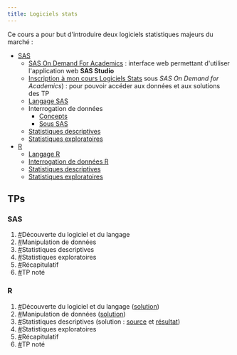 ```yaml
---
title: Logiciels stats
---
```


Ce cours a pour but d'introduire deux logiciels statistiques majeurs du marché :

- [SAS](http://www.sas.com)
    - [SAS On Demand For Academics](https://odamid.oda.sas.com/) : interface web permettant d'utiliser l'application web **SAS Studio**
    - [Inscription à mon cours Logiciels Stats](https://odamid.oda.sas.com/SASODAControlCenter/enroll.html?enroll=5987151c-9317-479b-889e-9e696608d9cb) sous *SAS On Demand for Academics*) : pour pouvoir accéder aux données et aux solutions des TP	
    - [Langage SAS](slides/langage-sas.html)
    - Interrogation de données
        - [Concepts](slides/interrogation-concepts.html)
        - [Sous SAS](slides/interrogation-sas.html)
    - [Statistiques descriptives](slides/stats-desc-sas.html)
    - [Statistiques exploratoires](slides/stats-explo-sas.html)
- [R](http://www.r-project.org)
    - [Langage R](slides/langage-r.html)
    - [Interrogation de données R](slides/interrogation-r.html)
    - [Statistiques descriptives](slides/stats-desc-r.html)
    - [Statistiques exploratoires](slides/stats-explo-r.html)

## TPs

### SAS

1. [#](logiciels-stats-sas-tp1.html)Découverte du logiciel et du langage
2. [#](logiciels-stats-sas-tp2.html)Manipulation de données
3. [#](logiciels-stats-sas-tp3.html)Statistiques descriptives
4. [#](logiciels-stats-sas-tp4.html)Statistiques exploratoires
5. [#](logiciels-stats-sas-tp5.html)Récapitulatif
6. [#](logiciels-stats-sas-tp6.html)TP noté

### R

1. [#](logiciels-stats-r-tp1.html)Découverte du logiciel et du langage ([solution](logiciels-stats/tp1.R))
2. [#](logiciels-stats-r-tp2.html)Manipulation de données ([solution](logiciels-stats/tp2.R))
3. [#](logiciels-stats-r-tp3.html)Statistiques descriptives (solution : [source](logiciels-stats/tp3.Rmd) et [résultat](logiciels-stats/tp3.html))
4. [#](logiciels-stats-r-tp4.html)Statistiques exploratoires
5. [#]()Récapitulatif
6. [#]()TP noté

